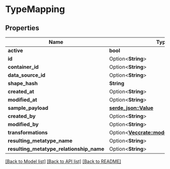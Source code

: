 # TypeMapping

## Properties

Name | Type | Description | Notes
------------ | ------------- | ------------- | -------------
**active** | **bool** |  | 
**id** | Option<**String**> |  | [optional]
**container_id** | Option<**String**> |  | [optional]
**data_source_id** | Option<**String**> |  | [optional]
**shape_hash** | **String** |  | 
**created_at** | Option<**String**> |  | [optional]
**modified_at** | Option<**String**> |  | [optional]
**sample_payload** | [**serde_json::Value**](.md) |  | 
**created_by** | Option<**String**> |  | [optional]
**modified_by** | Option<**String**> |  | [optional]
**transformations** | Option<[**Vec<crate::models::Transformation>**](Transformation.md)> |  | [optional]
**resulting_metatype_name** | Option<**String**> |  | [optional]
**resulting_metatype_relationship_name** | Option<**String**> |  | [optional]

[[Back to Model list]](../README.md#documentation-for-models) [[Back to API list]](../README.md#documentation-for-api-endpoints) [[Back to README]](../README.md)


